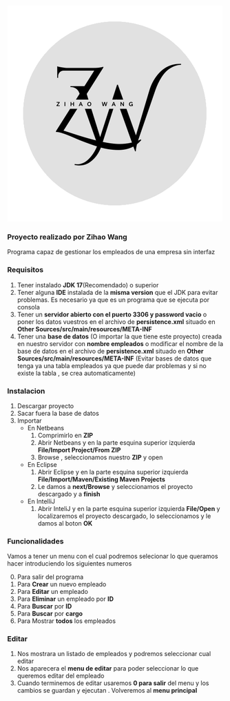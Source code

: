 ![Logo](img/ZWX.png)
### Proyecto realizado por Zihao Wang
Programa capaz de gestionar los empleados de una empresa sin interfaz
### Requisitos
1. Tener instalado **JDK 17**(Recomendado) o superior
2. Tener alguna **IDE** instalada de la **misma version** que el JDK para evitar problemas. Es necesario ya que es un programa que se ejecuta por consola
3. Tener un **servidor abierto con el puerto 3306 y password vacio** o poner los datos vuestros en el archivo de **persistence.xml** situado en **Other Sources/src/main/resources/META-INF**
4. Tener una **base de datos** (O importar la que tiene este proyecto) creada en nuestro servidor con **nombre empleados** o modificar el nombre de la base de datos en el archivo de **persistence.xml** situado en **Other Sources/src/main/resources/META-INF** (Evitar bases de datos que tenga ya una tabla empleados ya que puede dar problemas y si no existe la tabla , se crea automaticamente)
### Instalacion
1. Descargar proyecto
2. Sacar fuera la base de datos
3. Importar
    * En Netbeans
        1. Comprimirlo en **ZIP**
        2. Abrir Netbeans y en la parte esquina superior izquierda **File/Import Project/From ZIP**
        3. Browse , seleccionamos nuestro **ZIP** y open
    * En Eclipse
        1. Abrir Eclipse y en la parte esquina superior izquierda **File/Import/Maven/Existing Maven Projects**
        2. Le damos a **next/Browse** y seleccionamos el proyecto descargado y a **finish**
    * En IntelliJ
        1. Abrir InteliJ y en la parte esquina superior izquierda **File/Open** y localizaremos el proyecto descargado, lo seleccionamos y le damos al boton **OK**
### Funcionalidades
Vamos a tener un menu con el cual podremos selecionar lo que queramos hacer introduciendo los siguientes numeros

0. Para salir del programa
1. Para **Crear** un nuevo empleado
2. Para **Editar** un empleado
3. Para **Eliminar** un empleado por **ID**
4. Para **Buscar** por **ID**
5. Para **Buscar** por **cargo**
6. Para Mostrar **todos** los empleados

### Editar
1. Nos mostrara un listado de empleados y podremos seleccionar cual editar
2. Nos aparecera el **menu de editar** para poder seleccionar lo que queremos editar del empleado
3. Cuando terminemos de editar usaremos **0 para salir** del menu y los cambios se guardan y ejecutan . Volveremos al **menu principal**


